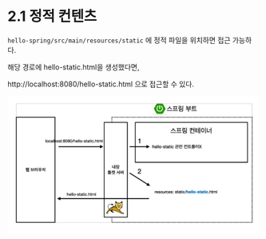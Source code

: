 # 2.1 정적 컨텐츠

`hello-spring/src/main/resources/static` 에 정적 파일을 위치하면 접근 가능하다.

해당 경로에 hello-static.html을 생성했다면,

http://localhost:8080/hello-static.html 으로 접근할 수 있다.

![image-20220126005734007](../images/image-20220126005734007.png)


